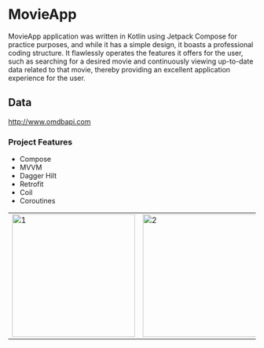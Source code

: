 # MovieApp
MovieApp application was written in Kotlin using Jetpack Compose for practice purposes, and while it has a simple design, it boasts a professional coding structure. It flawlessly operates the features it offers for the user, such as searching for a desired movie and continuously viewing up-to-date data related to that movie, thereby providing an excellent application experience for the user.

## Data 
http://www.omdbapi.com

### Project Features
- Compose
- MVVM
- Dagger Hilt
- Retrofit
- Coil
- Coroutines

  
<table>
  <tr>
    <td> <img src="https://github.com/ibrahimtaskinn/MovieApp/assets/101405883/04773699-c4c9-42de-b730-cd73a71da46c" alt="1" width="250"/> </td>
    <td> <img src="https://github.com/ibrahimtaskinn/MovieApp/assets/101405883/fde0bea0-9215-4e3d-8199-c6ec652a6e52" alt="2" width="250"/> </td>
  </tr>
</table>
